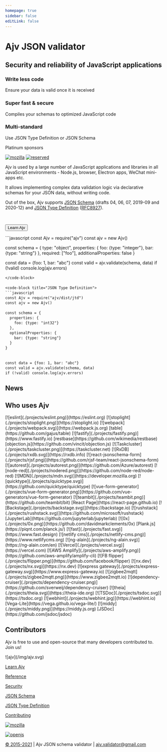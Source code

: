 ```yaml
---
homepage: true
sidebar: false
editLink: false
---
```


<HeroSection>

# Ajv JSON validator

## Security and reliability of JavaScript applications

<Features>
<Feature type="less-code" link="/api.html">

### Write less code

Ensure your data is valid once it is received

</Feature>
<Feature type="fast-secure" link="/api.html">

### Super fast & secure

Compiles your schemas to optimized JavaScript code

</Feature>

<Feature type="multi-spec" link="/api.html">

### Multi-standard

Use JSON Type Definition or JSON Schema

</Feature>
</Features>

<Sponsors>

Platinum sponsors

[![mozilla](/img/mozilla.svg)](https://www.mozilla.org)
[![reserved](/img/reserved.svg)](https://opencollective.com/ajv)

</Sponsors>
</HeroSection>

<HomeSection>
<Columns>
<Column side="left">

Ajv is used by a large number of JavaScript applications and libraries in all JavaScript environments - Node.js, browser, Electron apps, WeChat mini-apps etc.

It allows implementing complex data validation logic via declarative schemas for your JSON data, without writing code.

Out of the box, Ajv supports [JSON Schema](./json-schema.md) (drafts 04, 06, 07, 2019-09 and 2020-12) and [JSON Type Definition](./json-type-definition.md) ([RFC8927](https://datatracker.ietf.org/doc/rfc8927/)).

<br/>

<Button link="/guide/getting-started.html">Learn Ajv</Button>

</Column>

<Column side="right">
<code-group>
<code-block title="JSON Schema">
```javascript
const Ajv = require("ajv")
const ajv = new Ajv()

const schema = {
  type: "object",
  properties: {
    foo: {type: "integer"},
    bar: {type: "string"}
  },
  required: ["foo"],
  additionalProperties: false
}

const data = {foo: 1, bar: "abc"}
const valid = ajv.validate(schema, data)
if (!valid) console.log(ajv.errors)
```
</code-block>

<code-block title="JSON Type Definition">
```javascript
const Ajv = require("ajv/dist/jtd")
const ajv = new Ajv()

const schema = {
  properties: {
    foo: {type: "int32"}
  },
  optionalProperties: {
    bar: {type: "string"}
  }
}


const data = {foo: 1, bar: "abc"}
const valid = ajv.validate(schema, data)
if (!valid) console.log(ajv.errors)
```
</code-block>
</code-group>
</Column>
</Columns>
</HomeSection>
<HomeSection>

## News

<NewsHome/>

</HomeSection>

<HomeSection>

## Who uses Ajv

<Projects>
[![eslint](./projects/eslint.png)](https://eslint.org)
[![stoplight](./projects/stoplight.png)](https://stoplight.io)
[![webpack](./projects/webpack.svg)](https://webpack.js.org)
[table](https://github.com/gajus/table)
[![fastify](./projects/fastify.png)](https://www.fastify.io)
[restbase](https://github.com/wikimedia/restbase)
[objection.js](https://github.com/vincit/objection.js)
[![Taskcluster](./projects/taskcluster.png)](https://taskcluster.net)
[![RxDB](./projects/rxdb.svg)](https://rxdb.info)
[![react-jsonschema-form](./projects/rjsf.png)](https://github.com/rjsf-team/react-jsonschema-form)
[![autorest](./projects/autorest.png)](https://github.com/Azure/autorest)
[![node-red](./projects/nodered.png)](https://github.com/node-red/node-red)
[![MDN](./projects/mdn.svg)](https://developer.mozilla.org)
[![quicktype](./projects/quicktype.svg)](https://github.com/quicktype/quicktype)
[![vue-form-generator](./projects/vue-form-generator.png)](https://github.com/vue-generators/vue-form-generator)
[![teambit](./projects/teambit.png)](https://github.com/teambit/bit)
[React Page](https://react-page.github.io)
[![Backstage](./projects/backstage.svg)](https://backstage.io)
[![rushstack](./projects/rushstack.svg)](https://github.com/microsoft/rushstack)
[JupyterLab](https://github.com/jupyterlab/jupyterlab)
[![0x](./projects/0x.png)](https://github.com/davidmarkclements/0x)
[Plank.js](https://piqnt.com/planck.js/)
[![fast](./projects/fast.svg)](https://www.fast.design)
[![netlify cms](./projects/netlify-cms.png)](https://www.netlifycms.org)
[![ng-alain](./projects/ng-alain.svg)](https://ng-alain.com/en)
[![Vercel](./projects/vercel.svg)](https://vercel.com)
[![AWS Amplify](./projects/aws-amplify.png)](https://github.com/aws-amplify/amplify-cli)
[![FB flipper](./projects/flipper.png)](https://github.com/facebook/flipper)
[![nx.dev](./projects/nx.svg)](https://nx.dev)
[![express gateway](./projects/express-gateway.svg)](https://www.express-gateway.io)
[![zigbee2mqtt](./projects/zigbee2mqtt.png)](https://www.zigbee2mqtt.io)
[![dependency-cruiser](./projects/dependency-cruiser.png)](https://github.com/sverweij/dependency-cruiser)
[![theia](./projects/theia.svg)](https://theia-ide.org)
[![TSDoc](./projects/tsdoc.svg)](https://tsdoc.org)
[![webhint](./projects/webhint.jpg)](https://webhint.io)
[Vega-Lite](https://vega.github.io/vega-lite/)
[![middy](./projects/middy.png)](https://middy.js.org)
[JSDoc](https://github.com/jsdoc/jsdoc)

</Projects>
</HomeSection>

<HomeSection section="contributors">

## Contributors

Ajv is free to use and open-source that many developers contributed to. Join us!

<Contributors />

</HomeSection>

<HomeSection section="footer">

<Footer>
<FooterColumns>
<FooterColumn type="ajv">
![ajv](/img/ajv.svg)

</FooterColumn>

<FooterColumn type="links">

[Learn Ajv](./docs/getting-started.md)

[Reference](./api.md)

[Security](./security.md)

</FooterColumn>

<FooterColumn type="links">

[JSON Schema](./json-schema.md)

[JSON Type Definition](./json-type-definition.md)

[Contributing](./contributing.html)

</FooterColumn>

<FooterColumn type="sponsors">

[![mozilla](/img/mozilla.svg)](https://www.mozilla.org)

[![openjs](/img/openjs.png)](https://openjsf.org/blog/2020/08/14/ajv-joins-openjs-foundation-as-an-incubation-project/)

</FooterColumn>
</FooterColumns>

[&copy; 2015-2021](./license.md) | Ajv JSON schema validator | [ajv.validator@gmail.com](mailto:ajv.validator@gmail.com)

</Footer>
</HomeSection>
